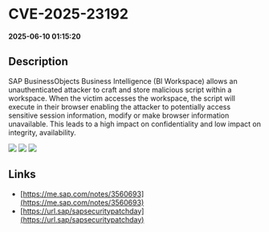 # CVE-2025-23192

**2025-06-10 01:15:20**

## Description
SAP BusinessObjects Business Intelligence (BI Workspace) allows an unauthenticated attacker to craft and store malicious script within a workspace. When the victim accesses the workspace, the script will execute in their browser enabling the attacker to potentially access sensitive session information, modify or make browser information unavailable. This leads to a high impact on confidentiality and low impact on integrity, availability.

![](https://img.shields.io/static/v1?label=Score&message=8.2&color=red)
![](https://img.shields.io/static/v1?label=Severity&message=HIGH&color=red)
![](https://img.shields.io/static/v1?label=CWE&message=XSS&color=green)

## Links
- [https://me.sap.com/notes/3560693](https://me.sap.com/notes/3560693)
- [https://url.sap/sapsecuritypatchday](https://url.sap/sapsecuritypatchday)
